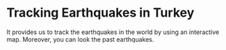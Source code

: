 # Tracking Earthquakes in Turkey

It provides us to track the earthquakes in the world by using an interactive map. Moreover, you can look the past earthquakes.
